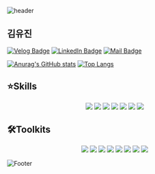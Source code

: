 <!--Header-->
![header](https://capsule-render.vercel.app/api?type=waving&color=0:12c2e9,50:c471ed,100:f64f59&height=200&section=header&text=Hello✋&fontSize=45&fontColor=fff)
<!--MyProfiles-->
## 김유진
[![Velog Badge](https://img.shields.io/badge/Velog-20C997?style=flat-square&logo=Velog&logoColor=fff&link=https://velog.io/@yujinkim1)](https://velog.io/@yujinkim1)
[![LinkedIn Badge](https://img.shields.io/badge/yujinKim-0A66C2?style=flat-square&logo=LinkedIn&logoColor=fff&link=https://www.linkedin.com/in/yujinkim1111)](https://www.linkedin.com/in/yujinkim1111)
[![Mail Badge](https://img.shields.io/badge/Mail-005FF9?style=flat-square&logo=Mail.Ru&logoColor=fff&link=mailto:yujin7621@me.com)](mailto:yujin7621@me.com)

<!--CalculateRanks&MostUsedlangeages-->
[![Anurag's GitHub stats](https://github-readme-stats.vercel.app/api?username=yujinkim1&count_private=true&card_width=300&title_color=fff&text_color=fff&bg_color=30,12c2e9,c471ed,f64f59)](https://github.com/anuraghazra/github-readme-stats)
[![Top Langs](https://github-readme-stats.vercel.app/api/top-langs/?username=yujinkim1&langs_count=8&hide=cmake&layout=compact)](https://github.com/anuraghazra/github-readme-stats)
<!--SheidsBadgeform-->

## ⭐️Skills
<div align=center>
    <img src="https://img.shields.io/badge/Swift-F05138?style=flat-square&logo=Swift&logoColor=fff"/>
    <img src="https://img.shields.io/badge/SwiftUI-007FFF?style=flat-square&logo=Swift&logoColor=000&textColor=000"/>
    <img src="https://img.shields.io/badge/HTML5-E34F26?style=flat-square&logo=HTML5&logoColor=fff"/>
    <img src="https://img.shields.io/badge/CSS3-1572B6?style=flat-square&logo=CSS3&logoColor=fff"/>
    <img src="https://img.shields.io/badge/JavaScript-F7DF1E?style=flat-square&logo=JavaScript&logoColor=fff"/>
    <img src="https://img.shields.io/badge/Python-3776AB?style=flat-square&logo=Python&logoColor=fff"/>
    <img src="https://img.shields.io/badge/Dart-0175C2?style=flat-square&logo=Dart&logoColor=fff"/>
</div>

## 🛠Toolkits
<div align=center>
    <img src="https://img.shields.io/badge/VScode-007ACC?style=flat-square&logo=VisualStudioCode&logoColor=fff"/>
    <img src="https://img.shields.io/badge/Xcode-147EFB?style=flat-square&logo=Xcode&logoColor=fff"/>
    <img src="https://img.shields.io/badge/EclipseIDE-2C2255?style=flat-square&logo=EclipseIDE&logoColor=fff"/>
    <img src="https://img.shields.io/badge/AndroidStudio-3DDC84?style=flat-square&logo=AndroidStudio&logoColor=fff"/>
    <img src="https://img.shields.io/badge/UnrealEngine-0E1128?style=flat-square&logo=UnrealEngine&logoColor=fff"/>
    <img src="https://img.shields.io/badge/MicrosoftOffice-D83B01?style=flat-square&logo=MicrosoftOffice&logoColor=fff"/>
    <img src="https://img.shields.io/badge/Trello-0052CC?style=flat-square&logo=Trello&logoColor=fff"/>
    <img src="https://img.shields.io/badge/Notion-000000?style=flat-square&logo=Notion&logoColor=fff"/>
</div>  

<!--GithubActivityGraph
[![Ashutosh's github activity graph](https://activity-graph.herokuapp.com/graph?username=yujinkim1&theme=github-light)](https://github.com/ashtosh00710/github-readme-activiy-graph)
-->

<!-- Footer -->
![Footer](https://capsule-render.vercel.app/api?type=waving&color=0:f64f59,50:c471ed,100:12c2e9&height=150&section=footer)

